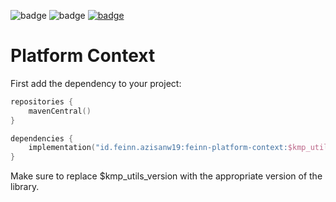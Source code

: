 ![badge][badge-android]
![badge][badge-ios]
[![badge][badge-feinn-platform-context]]([feinn-platform-context-link])

# Platform Context

First add the dependency to your project:

```kotlin
repositories {
    mavenCentral()
}

dependencies {
    implementation("id.feinn.azisanw19:feinn-platform-context:$kmp_utils_version")
}
```

Make sure to replace $kmp_utils_version with the appropriate version of the library.

[badge-android]: http://img.shields.io/badge/platform-android-6EDB8D.svg?style=flat
[badge-ios]: http://img.shields.io/badge/platform-ios-CDCDCD.svg?style=flat
[badge-feinn-platform-context]: https://img.shields.io/maven-central/v/id.feinn.azisanw19/feinn-platform-context.svg?style=flat
[feinn-platform-context-link]: https://central.sonatype.com/artifact/id.feinn.azisanw19/feinn-platform-context